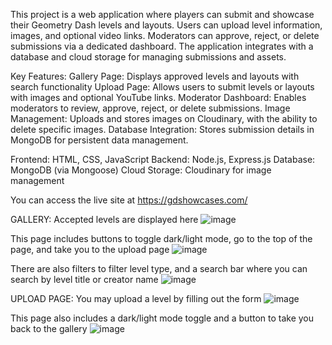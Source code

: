 This project is a web application where players can submit and showcase their Geometry Dash levels and layouts. Users can upload level information, images, and optional video links. Moderators can approve, reject, or delete submissions via a dedicated dashboard. The application integrates with a database and cloud storage for managing submissions and assets.

Key Features:
Gallery Page: Displays approved levels and layouts with search functionality
Upload Page: Allows users to submit levels or layouts with images and optional YouTube links.
Moderator Dashboard: Enables moderators to review, approve, reject, or delete submissions.
Image Management: Uploads and stores images on Cloudinary, with the ability to delete specific images.
Database Integration: Stores submission details in MongoDB for persistent data management.

Frontend:
HTML, CSS, JavaScript
Backend:
Node.js, Express.js
Database:
MongoDB (via Mongoose)
Cloud Storage:
Cloudinary for image management

You can access the live site at https://gdshowcases.com/

GALLERY:
Accepted levels are displayed here
![image](https://github.com/user-attachments/assets/bea51c81-94cb-42ed-a655-7fac91f4ce0a)

This page includes buttons to toggle dark/light mode, go to the top of the page, and take you to the upload page
![image](https://github.com/user-attachments/assets/fa889009-c10b-4764-a7ca-be604c6b483e)

There are also filters to filter level type, and a search bar where you can search by level title or creator name
![image](https://github.com/user-attachments/assets/78153919-00df-41f2-aa3a-850840d92ddb)

UPLOAD PAGE:
You may upload a level by filling out the form
![image](https://github.com/user-attachments/assets/1d348bef-1add-4fe1-8f0a-02872758b268)

This page also includes a dark/light mode toggle and a button to take you back to the gallery
![image](https://github.com/user-attachments/assets/e63655c5-8bb0-40a1-9233-df48850029bc)
